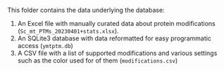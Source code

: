 This folder contains the data underlying the database:

1. An Excel file with manually curated data about protein modifications (`Sc_mt_PTMs_20230401+stats.xlsx`).
2. An SQLite3 database with data reformatted for easy programmatic access (`ymtptm.db`)
3. A CSV file with a list of supported modifications and various settings such as the color used for of them (`modifications.csv`)
